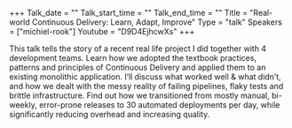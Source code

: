 +++
Talk_date = ""
Talk_start_time = ""
Talk_end_time = ""
Title = "Real-world Continuous Delivery: Learn, Adapt, Improve"
Type = "talk"
Speakers = ["michiel-rook"]
Youtube = "D9D4EjhcwXs"
+++

This talk tells the story of a recent real life project I did together with 4 development teams. Learn how we adopted the textbook practices, patterns and principles of Continuous Delivery and applied them to an existing monolithic application. I’ll discuss what worked well & what didn’t, and how we dealt with the messy reality of failing pipelines, flaky tests and brittle infrastructure. Find out how we transitioned from mostly manual, bi-weekly, error-prone releases to 30 automated deployments per day, while significantly reducing overhead and increasing quality.